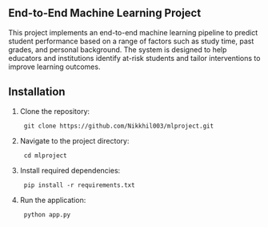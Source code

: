 ## End-to-End Machine Learning Project

This project implements an end-to-end machine learning pipeline to predict student performance based on a range of factors such as study time, past grades, and personal background. The system is designed to help educators and institutions identify at-risk students and tailor interventions to improve learning outcomes.

## Installation

1. Clone the repository:

        git clone https://github.com/Nikkhil003/mlproject.git

2. Navigate to the project directory:

        cd mlproject

3. Install required dependencies:

        pip install -r requirements.txt

4. Run the application:

        python app.py

